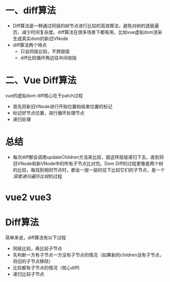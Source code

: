 # 一、diff算法
+ Diff算法是一种通过同层的树节点进行比较的高效算法，避免对树的逐层遍历，减少时间复杂度。diff算法在很多场景下都有用，比如vue虚拟dom渲染生成真实dom的新旧VNode
+ diff算法两个特点
  - 只会同级比较，不跨层级
  - diff比较循环两边往中间收拢
# 二、Vue Diff算法
vue的虚拟dom diff核心在于patch过程

+ 首先将新旧VNode进行开始位置和结束位置的标记
+ 标记好节点位置，进行循环处理节点
+ 递归处理

# 总结
+ 每次diff都会调用updateChildren方法来比较，就这样层层递归下去，直到将旧VNode和新VNode中的所有子节点比对完。Dom Diff的过程更像是两个树的比较，每找到相同节点时，都会一层一层的往下比较它们的子节点，是一个*深度递归遍历比较*的过程



# vue2 vue3

# Diff算法
简单来说，diff算法有以下过程
+ 同级比较，再比较子节点
+ 先判断一方有子节点一方没有子节点的情况（如果新的children没有子节点，将旧的子节点移除）
+ 比较都有子节点的情况（核心diff)
+ 递归比较子节点